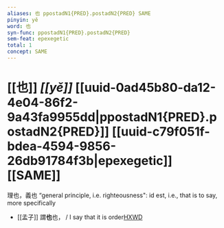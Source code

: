 ```yaml
---
aliases: 也 ppostadN1{PRED}.postadN2{PRED} SAME
pinyin: yě
word: 也
syn-func: ppostadN1{PRED}.postadN2{PRED}
sem-feat: epexegetic
total: 1
concept: SAME 
---
```

# [[也]] *[[yě]]*  [[uuid-0ad45b80-da12-4e04-86f2-9a43fa9955dd|ppostadN1{PRED}.postadN2{PRED}]] [[uuid-c79f051f-bdea-4594-9856-26db91784f3b|epexegetic]] [[SAME]]
理也，義也 “general principle, i.e. righteousness": id est, i.e., that is to say, more specifically
 - [[孟子]] 謂**也**也， / I say that it is order[HXWD](https://hxwd.org/textview.html?location=KR1h0001_tls_011-30a.60)